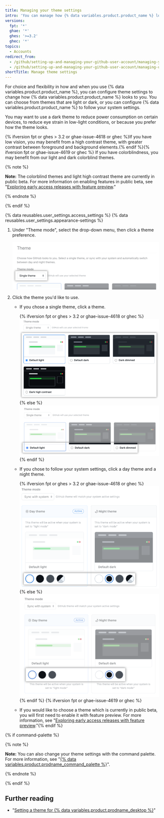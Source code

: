 ```yaml
---
title: Managing your theme settings
intro: 'You can manage how {% data variables.product.product_name %} looks to you by setting a theme preference that either follows your system settings or always uses a light or dark mode.'
versions:
  fpt: '*'
  ghae: '*'
  ghes: '>=3.2'
  ghec: '*'
topics:
  - Accounts
redirect_from:
  - /github/setting-up-and-managing-your-github-user-account/managing-your-theme-settings
  - /github/setting-up-and-managing-your-github-user-account/managing-user-account-settings/managing-your-theme-settings
shortTitle: Manage theme settings
---
```


For choice and flexibility in how and when you use {% data variables.product.product_name %}, you can configure theme settings to change how {% data variables.product.product_name %} looks to you. You can choose from themes that are light or dark, or you can configure {% data variables.product.product_name %} to follow your system settings.

You may want to use a dark theme to reduce power consumption on certain devices, to reduce eye strain in low-light conditions, or because you prefer how the theme looks.

{% ifversion fpt or ghes > 3.2 or ghae-issue-4618 or ghec %}If you have low vision, you may benefit from a high contrast theme, with greater contrast between foreground and background elements.{% endif %}{% ifversion fpt or ghae-issue-4619 or ghec %} If you have colorblindness, you may benefit from our light and dark colorblind themes.

{% note %}

**Note:** The colorblind themes and light high contrast theme are currently in public beta. For more information on enabling features in public beta, see "[Exploring early access releases with feature preview](/get-started/using-github/exploring-early-access-releases-with-feature-preview)."

{% endnote %}

{% endif %}

{% data reusables.user_settings.access_settings %}
{% data reusables.user_settings.appearance-settings %}

1. Under "Theme mode", select the drop-down menu, then click a theme preference.

   ![Drop-down menu under "Theme mode" for selection of theme preference](/assets/images/help/settings/theme-mode-drop-down-menu.png)
1. Click the theme you'd like to use.
    - If you chose a single theme, click a theme.

      {% ifversion fpt or ghes > 3.2 or ghae-issue-4618 or ghec %}![Radio buttons for the choice of a single theme](/assets/images/help/settings/theme-choose-a-single-theme-highcontrast.png){% else %}![Radio buttons for the choice of a single theme](/assets/images/help/settings/theme-choose-a-single-theme.png){% endif %}
    - If you chose to follow your system settings, click a day theme and a night theme.

      {% ifversion fpt or ghes > 3.2 or ghae-issue-4618 or ghec %}![Buttons for the choice of a theme to sync with the system setting](/assets/images/help/settings/theme-choose-a-day-and-night-theme-to-sync-highcontrast.png){% else %}![Buttons for the choice of a theme to sync with the system setting](/assets/images/help/settings/theme-choose-a-day-and-night-theme-to-sync.png){% endif %}
    {% ifversion fpt or ghae-issue-4619 or ghec %}
    - If you would like to choose a theme which is currently in public beta, you will first need to enable it with feature preview. For more information, see "[Exploring early access releases with feature preview](/get-started/using-github/exploring-early-access-releases-with-feature-preview)."{% endif %}

{% if command-palette %}

{% note %}

**Note:** You can also change your theme settings with the command palette. For more information, see "[{% data variables.product.prodname_command_palette %}](/get-started/using-github/github-command-palette)".

{% endnote %}

{% endif %}

## Further reading

- "[Setting a theme for {% data variables.product.prodname_desktop %}](/desktop/installing-and-configuring-github-desktop/setting-a-theme-for-github-desktop)"
